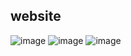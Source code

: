 ## website
![image](https://github.com/user-attachments/assets/6fa5bdf0-ab07-4477-a700-716614d66464)
![image](https://github.com/user-attachments/assets/c3276d28-6dcd-4259-b3ba-8f4bb0f86579)
![image](https://github.com/user-attachments/assets/38e307f9-74e0-4cb9-bc92-06a9881e4559)

